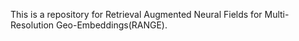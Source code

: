 This is a repository for Retrieval Augmented Neural Fields for Multi-Resolution Geo-Embeddings(RANGE). 